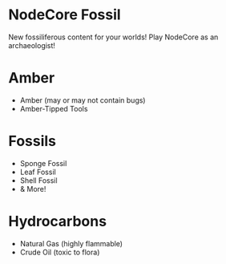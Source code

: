 # NodeCore Fossil
New fossiliferous content for your worlds!
Play NodeCore as an archaeologist!

# Amber
- Amber (may or may not contain bugs)
- Amber-Tipped Tools

# Fossils
- Sponge Fossil
- Leaf Fossil
- Shell Fossil
- & More!

# Hydrocarbons
- Natural Gas (highly flammable)
- Crude Oil (toxic to flora)
